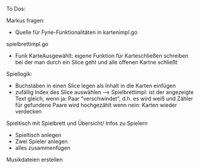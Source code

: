 To Dos:

Markus fragen:
- Quelle für Fyne-Funktionalitäten in kartenimpl.go

spielbrettimpl.go 
- Funk KarteAusgewählt: eigene Funktion für Karteschließen schreiben bei der man durch ein Slice geht und alle offenen Kartne schließt

Spiellogik:
- Buchstaben in einen Slice legen als Inhalt in die Karten einfügen
- zufällig Index des Slice auswählen
--> Spielbrettimpl: ist der angezeigte Text gleich,
wenn ja: Paar "verschwindet", d.h. es wird weiß und Zähler für gefundene Paare wird hochgezählt
wenn nein: Karten wieder verdecken

Spieltisch mit Spielbrett und Übersicht/ Infos zu Spielern
- Spieltisch anlegen
- Zwei Spieler anlegen
- alles zusammenfügen

Musikdateien erstellen
